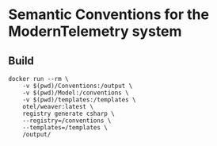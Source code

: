 # Semantic Conventions for the ModernTelemetry system

## Build

```shell
docker run --rm \
    -v $(pwd)/Conventions:/output \
    -v $(pwd)/Model:/conventions \
    -v $(pwd)/templates:/templates \
    otel/weaver:latest \
    registry generate csharp \
    --registry=/conventions \
    --templates=/templates \
    /output/
```
